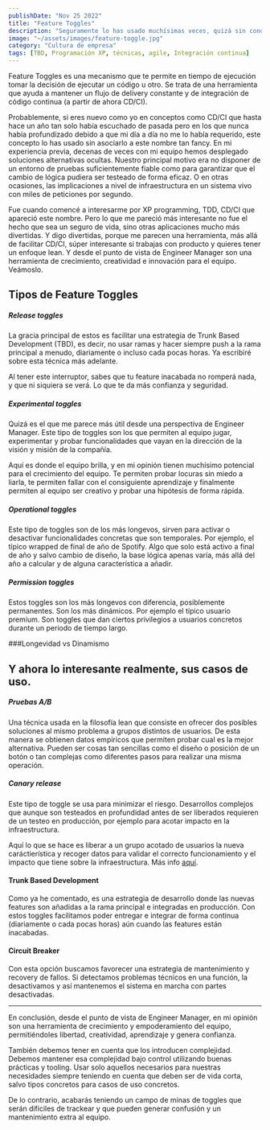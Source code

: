 ```yaml
---
publishDate: "Nov 25 2022"
title: "Feature Toggles"
description: "Seguramente lo has usado muchísimas veces, quizá sin conocer el nombre como me ocurría a mí. Pero más allá de salvarte la vida en ocasiones, esta técnica tiene más ventajas."
image: "~/assets/images/feature-toggle.jpg"
category: "Cultura de empresa"
tags: [TBD, Programación XP, técnicas, agile, Integración continua]
---
```


Feature Toggles es una mecanismo que te permite en tiempo de ejecución tomar la decisión de ejecutar un código u otro. Se trata de una herramienta que ayuda a mantener un flujo de delivery constante y de integración de código continua (a partir de ahora CD/CI). 

Probablemente, si eres nuevo como yo en conceptos como CD/CI que hasta hace un año tan solo había escuchado de pasada
pero en los que nunca había profundizado debido a que mi día a día no me lo había requerido, este concepto lo has usado sin asociarlo a este nombre tan fancy. En mi experiencia previa, decenas de veces con mi equipo hemos desplegado soluciones alternativas ocultas. Nuestro principal motivo era no disponer de un entorno de pruebas suficientemente fiable como para garantizar que el cambio de lógica pudiera ser testeado de forma eficaz. O en otras ocasiones, las implicaciones a nivel de infraestructura en un sistema vivo con miles de peticiones por segundo.

Fue cuando comencé a interesarme por XP programming, TDD, CD/CI que apareció este nombre. Pero lo que me pareció más interesante no fue el hecho que sea un seguro de vida, sino otras aplicaciones mucho más divertidas. Y digo divertidas, porque me parecen una herramienta, más allá de facilitar CD/CI, súper interesante si trabajas con producto y quieres tener un enfoque lean. Y desde el punto de vista de Engineer Manager son una herramienta de crecimiento, creatividad e innovación para el equipo. Veámoslo.

## Tipos de Feature Toggles

##### Release toggles 

La gracia principal de estos es facilitar una estrategia de Trunk Based Development (TBD), es decir, no usar ramas y hacer siempre push a la rama principal a menudo, diariamente o incluso cada pocas horas. Ya escribiré sobre esta técnica más adelante. 

Al tener este interruptor, sabes que tu feature inacabada no romperá nada, y que ni siquiera se verá. Lo que te da más confianza y seguridad.


##### Experimental toggles
Quizá es el que me parece más útil desde una perspectiva de Engineer Manager. Este tipo de toggles son los que permiten al equipo jugar, experimentar y probar funcionalidades que vayan en la dirección de la visión y misión de la compañía.

Aquí es donde el equipo brilla, y en mi opinión tienen muchísimo potencial para el crecimiento del equipo. Te permiten probar locuras sin miedo a liarla, te permiten fallar con el consiguiente aprendizaje y finalmente permiten al equipo ser creativo y probar una hipótesis de forma rápida.

##### Operational toggles

Este tipo de toggles son de los más longevos, sirven para activar o desactivar funcionalidades concretas que son temporales. Por ejemplo, el típico wrapped de final de año de Spotify. Algo que solo está activo a final de año y salvo cambio de diseño, la base lógica apenas varía, más allá del año a calcular y de alguna característica a añadir.

##### Permission toggles

Estos toggles son los más longevos con diferencia, posiblemente permanentes. Son los más dinámicos. Por ejemplo el típico usuario premium. Son toggles que dan ciertos privilegios a usuarios concretos durante un periodo de tiempo largo.

###Longevidad vs Dinamismo
[](https://github.com/josavicente/josavicente-dev/blob/main/src/assets/images/feature_toggles/toggle_types.png?raw=true)

## Y ahora lo interesante realmente, sus casos de uso.

##### Pruebas A/B

Una técnica usada en la filosofía lean que consiste en ofrecer dos posibles soluciones al mismo problema a grupos distintos de usuarios. De esta manera se obtienen datos empíricos que permiten probar cual es la mejor alternativa. Pueden ser cosas tan sencillas como el diseño o posición de un botón o tan complejas como diferentes pasos para realizar una misma operación.

##### Canary release

Este tipo de toggle se usa para minimizar el riesgo. Desarrollos complejos que aunque son testeados en profundidad antes de ser liberados requieren de un testeo en producción, por ejemplo para acotar impacto en la infraestructura.

Aquí lo que se hace es liberar a un grupo acotado de usuarios la nueva caráctierística y recoger datos para validar el correcto funcionamiento y el impacto que tiene sobre la infraestructura. Más info [aquí](https://martinfowler.com/bliki/CanaryRelease.html).

#### Trunk Based Development

Como ya he comentado, es una estrategia de desarrollo donde las nuevas features son añadidas a la rama principal e integradas en producción. Con estos toggles facilitamos poder entregar e integrar de forma continua (diariamente o cada pocas horas) aún cuando las features están inacabadas.

#### Circuit Breaker

Con esta opción buscamos favorecer una estrategia de mantenimiento y recovery de fallos. Si detectamos problemas técnicos en una función, la desactivamos y así mantenemos el sistema en marcha con partes desactivadas.

*** 
En conclusión, desde el punto de vista de Engineer Manager, en mi opinión son una herramienta de crecimiento y empoderamiento del equipo, permitiéndoles libertad, creatividad, aprendizaje y genera confianza.

También debemos tener en cuenta que los introducen complejidad. Debemos mantener esa complejidad bajo control utilizando buenas prácticas y tooling. Usar solo aquellos necesarios para nuestras necesidades siempre teniendo en cuenta que deben ser de vida corta, salvo tipos concretos para casos de uso concretos.

De lo contrario, acabarás teniendo un campo de minas de toggles que serán dificiles de trackear y que pueden generar confusión y un mantenimiento extra al equipo.






